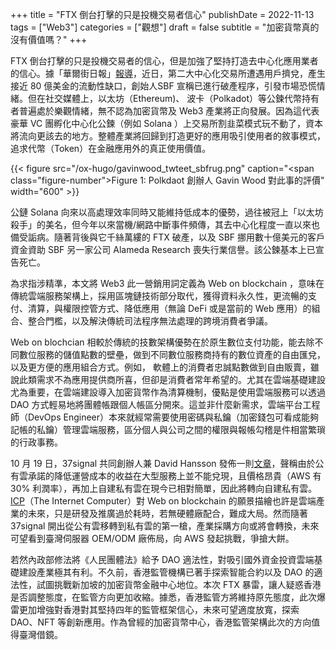 +++
title = "FTX 倒台打擊的只是投機交易者信心"
publishDate = 2022-11-13
tags = ["Web3"]
categories = ["觀想"]
draft = false
subtitle = "加密貨幣真的沒有價值嗎？"
+++

FTX 倒台打擊的只是投機交易者的信心，但是加強了堅持打造去中心化應用業者的信心。據「華爾街日報」[報導](https://cn.wsj.com/articles/ftx%E7%94%B3%E8%AB%8B%E7%A0%B4%E7%94%A2-ceo%E8%BE%AD%E8%81%B7-121668214807)，近日，第二大中心化交易所遭遇用戶擠兌，產生接近 80 億美金的流動性缺口，創始人SBF 宣稱已進行破產程序，引發市場恐慌情緒。但在社交媒體上，以太坊（Ethereum)、 波卡（Polkadot）等公鍊代幣持有者普遍處於樂觀情緒，無不認為加密貨幣及 Web3 產業將正向發展。因為這代表豪華 VC 團孵化中心化公鍊（例如 Solana ）上交易所割韭菜模式玩不動了，資本將流向更該去的地方。整體產業將回歸到打造更好的應用吸引使用者的敘事模式，追求代幣（Token）在金融應用外的真正使用價值。

{{< figure src="/ox-hugo/gavinwood_twteet_sbfrug.png" caption="<span class=\"figure-number\">Figure 1: </span>Polkdaot 創辦人 Gavin Wood 對此事的評價" width="600" >}}

公鏈 Solana 向來以高處理效率同時又能維持低成本的優勢，過往被冠上「以太坊殺手」的美名，但今年以來當機/網路中斷事件頻傳，其去中心化程度一直以來也備受詬病。隨著背後與它千絲萬縷的 FTX 破產，以及 SBF 挪用數十億美元的客戶資金資助 SBF 另一家公司 Alameda Research 喪失行業信譽。該公鍊基本上已宣告死亡。

為求指涉精準，本文將 Web3 此一營銷用詞定義為 Web on blockchain ，意味在傳統雲端服務架構上，採用區塊鏈技術部分取代，獲得資料永久性，更流暢的支付、清算，與權限控管方式、降低應用（無論 DeFi 或是當前的 Web 應用）的組合、整合門檻，以及解決傳統司法程序無法處理的跨境消費者爭議。

Web on blochcian 相較於傳統的技數架構優勢在於原生數位支付功能，能去除不同數位服務的儲值點數的壁壘，做到不同數位服務商持有的數位資產的自由匯兌，以及更方便的應用組合方式。例如， 軟體上的消費者忠誠點數做到自由販賣，雖說此類需求不為應用提供商所喜，但卻是消費者常年希望的。尤其在雲端基礎建設尤為重要，在雲端建設導入加密貨幣作為清算機制，優點是使用雲端服務可以透過 DAO 方式輕易地將團體帳跟個人帳區分開來。這並非什麼新需求，雲端平台工程師（DevOps Engineer）本來就經常需要使用密碼與私鑰（加密錢包可看成能夠記帳的私鑰）管理雲端服務，區分個人與公司之間的權限與報帳勾稽是件相當繁瑣的行政事務。

10 月 19 日，37signal 共同創辦人兼 David Hansson 發佈一則[文章](https://world.hey.com/dhh/why-we-re-leaving-the-cloud-654b47e0)，聲稱由於公有雲承諾的降低運營成本的收益在大型服務上並不能兌現，且價格昂貴（AWS 有 30% 利潤率），再加上自建私有雲在現今已相對簡單，因此將轉向自建私有雲。[ICP](https://internetcomputer.org/)（The Internet Computer）對 Web on blockchain  的願景描繪也許是雲端產業的未來，只是研發及推廣過於耗時，若無硬體廠配合，難成大局。然而隨著 37signal 開出從公有雲移轉到私有雲的第一槍，產業採購方向或將會轉換，未來可望看到臺灣伺服器 OEM/ODM 廠佈局，向 AWS 發起挑戰，爭搶大餅。

若然內政部修法將《人民團體法》給予 DAO 適法性，對吸引國外資金投資雲端基礎建設產業極其有利。不久前，香港監管機構已著手探索智能合約以及 DAO 的適法性，試圖挑戰新加坡的加密貨幣金融中心地位。本次 FTX 暴雷，讓人疑惑香港是否調整態度，在監管方向更加收縮。據悉，香港監管方將維持原先態度，此次爆雷更加增強對香港對其堅持四年的監管框架信心，未來可望適度放寬，探索 DAO、NFT 等創新應用。作為曾經的加密貨幣中心，香港監管架構此次的方向值得臺灣借鏡。
